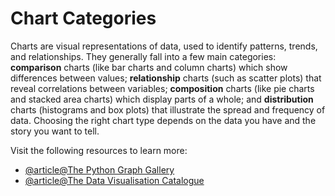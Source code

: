 # Chart Categories

Charts are visual representations of data, used to identify patterns, trends, and relationships. They generally fall into a few main categories: **comparison** charts (like bar charts and column charts) which show differences between values; **relationship** charts (such as scatter plots) that reveal correlations between variables; **composition** charts (like pie charts and stacked area charts) which display parts of a whole; and **distribution** charts (histograms and box plots) that illustrate the spread and frequency of data. Choosing the right chart type depends on the data you have and the story you want to tell.

Visit the following resources to learn more:

- [@article@The Python Graph Gallery](https://python-graph-gallery.com/)
- [@article@The Data Visualisation Catalogue](https://datavizcatalogue.com/)